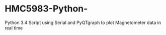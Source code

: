 # HMC5983-Python-
Python 3.4 Script using Serial and PyQTgraph to plot Magnetometer data in real time 

